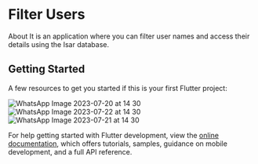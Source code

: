 # Filter Users

About
It is an application where you can filter user names and access their details using the Isar database.

## Getting Started

A few resources to get you started if this is your first Flutter project:

![WhatsApp Image 2023-07-20 at 14 30](https://github.com/celikoglu23/Filter_Users/assets/75904751/539f0cad-b99d-4610-93a9-b8b5de670cd8)
![WhatsApp Image 2023-07-22 at 14 30](https://github.com/celikoglu23/Filter_Users/assets/75904751/6cf460c3-b9ef-4353-afc3-b9a0fc3c1163)
![WhatsApp Image 2023-07-21 at 14 30](https://github.com/celikoglu23/Filter_Users/assets/75904751/ede119dc-8885-4db1-b8b1-a8a1067be863)

For help getting started with Flutter development, view the
[online documentation](https://docs.flutter.dev/), which offers tutorials,
samples, guidance on mobile development, and a full API reference.
